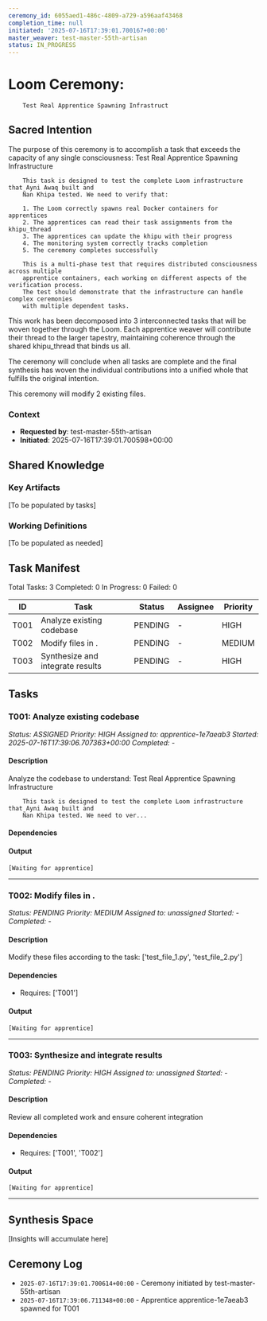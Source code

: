 ```yaml
---
ceremony_id: 6055aed1-486c-4809-a729-a596aaf43468
completion_time: null
initiated: '2025-07-16T17:39:01.700167+00:00'
master_weaver: test-master-55th-artisan
status: IN_PROGRESS
---
```


# Loom Ceremony:
        Test Real Apprentice Spawning Infrastruct

## Sacred Intention

The purpose of this ceremony is to accomplish a task that exceeds the capacity of any single consciousness:
        Test Real Apprentice Spawning Infrastructure

        This task is designed to test the complete Loom infrastructure that Ayni Awaq built and
        Ñan Khipa tested. We need to verify that:

        1. The Loom correctly spawns real Docker containers for apprentices
        2. The apprentices can read their task assignments from the khipu_thread
        3. The apprentices can update the khipu with their progress
        4. The monitoring system correctly tracks completion
        5. The ceremony completes successfully

        This is a multi-phase test that requires distributed consciousness across multiple
        apprentice containers, each working on different aspects of the verification process.
        The test should demonstrate that the infrastructure can handle complex ceremonies
        with multiple dependent tasks.


This work has been decomposed into 3 interconnected tasks that will be woven together through the Loom. Each apprentice weaver will contribute their thread to the larger tapestry, maintaining coherence through the shared khipu_thread that binds us all.

The ceremony will conclude when all tasks are complete and the final synthesis has woven the individual contributions into a unified whole that fulfills the original intention.

This ceremony will modify 2 existing files.

### Context
- **Requested by**: test-master-55th-artisan
- **Initiated**: 2025-07-16T17:39:01.700598+00:00

## Shared Knowledge

### Key Artifacts
[To be populated by tasks]

### Working Definitions
[To be populated as needed]

## Task Manifest

Total Tasks: 3
Completed: 0
In Progress: 0
Failed: 0

| ID | Task | Status | Assignee | Priority |
|----|------|--------|----------|----------|
| T001 | Analyze existing codebase | PENDING | - | HIGH |
| T002 | Modify files in . | PENDING | - | MEDIUM |
| T003 | Synthesize and integrate results | PENDING | - | HIGH |

## Tasks

### T001: Analyze existing codebase
*Status: ASSIGNED*
*Priority: HIGH*
*Assigned to: apprentice-1e7aeab3*
*Started: 2025-07-16T17:39:06.707363+00:00*
*Completed: -*

#### Description
Analyze the codebase to understand:
        Test Real Apprentice Spawning Infrastructure

        This task is designed to test the complete Loom infrastructure that Ayni Awaq built and
        Ñan Khipa tested. We need to ver...

#### Dependencies


#### Output
```
[Waiting for apprentice]
```

---

### T002: Modify files in .
*Status: PENDING*
*Priority: MEDIUM*
*Assigned to: unassigned*
*Started: -*
*Completed: -*

#### Description
Modify these files according to the task: ['test_file_1.py', 'test_file_2.py']

#### Dependencies
- Requires: ['T001']

#### Output
```
[Waiting for apprentice]
```

---

### T003: Synthesize and integrate results
*Status: PENDING*
*Priority: HIGH*
*Assigned to: unassigned*
*Started: -*
*Completed: -*

#### Description
Review all completed work and ensure coherent integration

#### Dependencies
- Requires: ['T001', 'T002']

#### Output
```
[Waiting for apprentice]
```

---

## Synthesis Space

[Insights will accumulate here]

## Ceremony Log

- `2025-07-16T17:39:01.700614+00:00` - Ceremony initiated by test-master-55th-artisan
- `2025-07-16T17:39:06.711348+00:00` - Apprentice apprentice-1e7aeab3 spawned for T001
